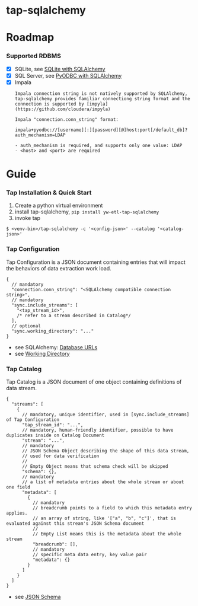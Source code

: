 # tap-sqlalchemy

# Roadmap

### Supported RDBMS

- [x] SQLite, see [SQLite with SQLAlchemy](https://docs.sqlalchemy.org/en/14/dialects/sqlite.html#connect-strings)
- [x] SQL Server, see [PyODBC with SQLAlchemy](https://docs.sqlalchemy.org/en/14/dialects/mssql.html#module-sqlalchemy.dialects.mssql.pyodbc)
- [x] Impala
  ```
  Impala connection string is not natively supported by SQLAlchemy, 
  tap-sqlalchemy provides familiar connectiong string format and the 
  connection is supported by [impyla](https://github.com/cloudera/impyla)
  
  Impala "connection.conn_string" format:
  
  impala+pyodbc://[username][:][password][@]host:port[/default_db]?auth_mechanism=LDAP
  
  - auth_mechanism is required, and supports only one value: LDAP
  - <host> and <port> are required
  ```

# Guide

### Tap Installation & Quick Start

1. Create a python virtual environment
2. install tap-sqlalchemy, `pip install yw-etl-tap-sqlalchemy`
3. invoke tap

```shell
$ <venv-bin>/tap-sqlalchemy -c '<config-json>' --catalog '<catalog-json>'
```

### Tap Configuration

Tap Configuration is a JSON document containing entries that will impact the behaviors of data extraction work load.

```json5
{
  // mandatory
  "connection.conn_string": "<SQLAlchemy compatible connection string>",
  // mandatory
  "sync.include_streams": [ 
    "<tap_stream_id>", 
    /* refer to a stream described in Catalog*/ 
  ],
  // optional
  "sync.working_directory": "..."
}
```
* see SQLAlchemy: [Database URLs](https://docs.sqlalchemy.org/en/14/core/engines.html#database-urls)
* see [Working Directory](https://github.com/YiwenData/tap-sqlalchemy/issues/2) 

### Tap Catalog

Tap Catalog is a JSON document of one object containing definitions of data stream. 

```json5
{
  "streams": [
    {
      // mandatory, unique identifier, used in [sync.include_streams] of Tap Configuration
      "tap_stream_id": "...",
      // mandatory, human-friendly identifier, possible to have duplicates inside on Catalog Document
      "stream": "...",
      // mandatory
      // JSON Schema Object describing the shape of this data stream,
      // used for data verification
      // 
      // Empty Object means that schema check will be skipped
      "schema": {},
      // mandatory
      // a list of metadata entries about the whole stream or about one field
      "metadata": [
        {
          // mandatory
          // breadcrumb points to a field to which this metadata entry applies.
          // an array of string, like '["a", "b", "c"]', that is evaluated against this stream's JSON Schema document
          // 
          // Empty List means this is the metadata about the whole stream
          "breadcrumb": [],
          // mandatory
          // specific meta data entry, key value pair
          "metadata": {}
        }
      ]
    }
  ]
}
```

* see [JSON Schema](http://json-schema.org/)
